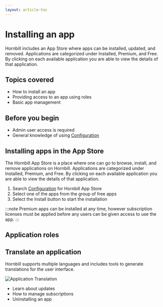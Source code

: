 ```yaml
---
layout: article-toc
---
```

# Installing an app
Hornbill includes an App Store where apps can be installed, updated, and removed. Applications are categorized under Installed, Premium, and Free. By clicking on each available application you are able to view the details of that application.

## Topics covered
* How to install an app
* Providing access to an app using roles
* Basic app management

## Before you begin
* Admin user access is required
* General knowledge of using [Configuration](/esp-config/getting-started/using-configuration)

## Installing apps in the App Store
The Hornbill App Store is a place where one can go to browse, install, and remove applications on Hornbill. Applications are categorized under Installed, Premium, and Free. By clicking on each available application you are able to view the details of that application.

1. Search [Configuration](/esp-config/getting-started/using-configuration) for Hornbill App Store
1. Select one of the apps from the group of free apps
1. Select the Install button to start the installation

:::note
Premium apps can be installed at any time, however subscription licenses must be applied before any users can be given access to use the app.
:::

## Application roles

## Translate an application
Hornbill supports multiple languages and includes tools to generate translations for the user interface.  

![Application Translation](_books/esp-config/images/translate-apps.png)
* Learn about updates
* How to manage subscriptions
* Uninstalling an app